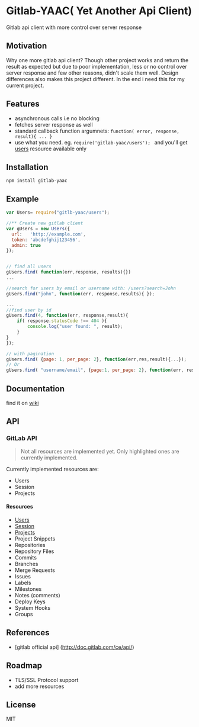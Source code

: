# Gitlab-YAAC( Yet Another Api Client)

Gitlab api client with more control over server response


Motivation
-------------

Why one more gitlab api client? Though other project works and return the result as expected but due to poor implementation,  less or no control over server response and few other reasons, didn't scale them well. 
Design differences also makes this project different. 
In the end i need this for my current project.

Features
------------

- asynchronous calls i.e no blocking
- fetches server response as well
- standard callback function argumnets:   `function( error, response, result){ ... } `
- use what you need. eg. `require('gitlab-yaac/users'); ` and you'll get [users](http://doc.gitlab.com/ce/api/users.html) resource available only


Installation
----------------

	
	npm install gitlab-yaac


Example
-------------

``` js
var Users= require("gitlb-yaac/users");

//** Create new gitlab client
var gUsers = new Users({
  url:   'http://example.com',
  token: 'abcdefghij123456',
  admin: true
});


// find all users
gUsers.find( function(err,response, results){})
...

//search for users by email or username with: /users?search=John
gUsers.find("john", function(err, response,results){ });

...
//find user by id
gUsers.find(4, function(err, response,result){ 
	if( response.statusCode !== 404 ){
		console.log("user found: ", result);
	}
}
});

// with pagination
gUsers.find( {page: 1, per_page: 2}, function(err,res,result){...});
// Or
gUsers.find( "username/email", {page:1, per_page: 2}, function(err, res, result){...})

```

Documentation
-------------------

find it on [wiki](https://github.com/sahilsk/Gitlab-YAAC/wiki)

API
-------------

### GitLab API

>  Not all resources are implemented yet. Only highlighted ones are currently implemented.

Currently implemented resources are:

- Users
- Session
- Projects

#### Resources

- [Users](http://doc.gitlab.com/ce/api/users.html)
- [Session](http://doc.gitlab.com/ce/api/session.html)
- [Projects](http://doc.gitlab.com/ce/api/projects.html)
- Project Snippets
- Repositories
- Repository Files
- Commits
- Branches
- Merge Requests
- Issues
- Labels
- Milestones
- Notes (comments)
- Deploy Keys
- System Hooks
- Groups


References
-----------------

- [gitlab official api] (http://doc.gitlab.com/ce/api/)


Roadmap
-----------

- TLS/SSL Protocol support
- add more resources


License
----------

MIT
